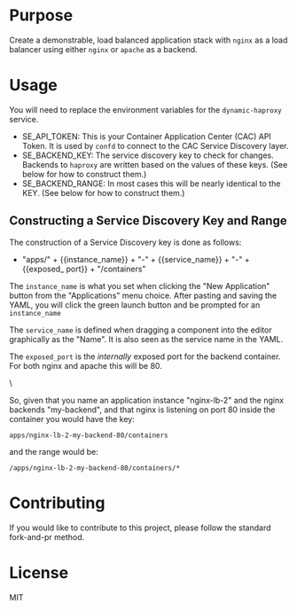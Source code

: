 # Purpose

Create a demonstrable, load balanced application stack with 
`nginx` as a load balancer using either `nginx` or `apache` as a backend.

# Usage

You will need to replace the environment variables for the `dynamic-haproxy` 
service.  

* SE_API_TOKEN:  This is your Container Application Center (CAC) API Token. 
  It is used by `confd` to connect to the CAC Service Discovery layer.
* SE_BACKEND_KEY: The service discovery key to check for changes. Backends
  to `haproxy` are written based on the values of these keys. (See below
  for how to construct them.)
* SE_BACKEND_RANGE: In most cases this will be nearly identical to the KEY. 
  (See below for how to construct them.)

## Constructing a Service Discovery Key and Range

The construction of a Service Discovery key is done as follows:

* "apps/" + {{instance_name}} + "-" + {{service_name}} + "-" + {{exposed_ port}} + "/containers"

The `instance_name` is what you set when clicking the "New Application" 
button from the "Applications" menu choice. After pasting and saving the 
YAML, you will click the green launch button and be prompted for an 
`instance_name`

The `service_name` is defined when dragging a component into the editor 
graphically as the "Name".  It is also seen as the service name in the YAML.

The `exposed_port` is the _internally_ exposed port for the backend container. 
For both nginx and apache this will be 80.   

\

So, given that you name an application instance "nginx-lb-2" and the nginx backends
"my-backend", and that nginx is listening on port 80 inside the container you 
would have the key:

`apps/nginx-lb-2-my-backend-80/containers` 

and the range would be:

`/apps/nginx-lb-2-my-backend-80/containers/*`

# Contributing

If you would like to contribute to this project, please follow the standard
fork-and-pr method.  

# License

MIT